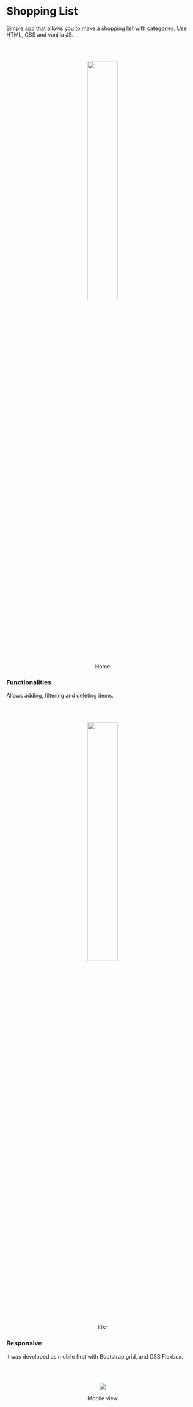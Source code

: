 #  Shopping List
Simple app that allows you to make a shopping list with categories. Use HTML, CSS and vanilla JS.

<br><br>

<div align="center">
  <img src="https://i.ibb.co/jRfBmDP/Home.png" style="width:40%" />
  <p>Home</p>
</div>

### Functionalities

Allows adding, filtering and deleting items.

<br><br>

<div align="center">
  <img src="https://i.ibb.co/4S6LTv3/List.png" style=" width:40%"/>
  <p>List</p>
</div>

### Responsive

it was developed as mobile first with Bootstrap grid, and CSS Flexbox.

<br><br>

<div align="center">
  <img src="https://i.ibb.co/J3f8QCr/mobile.png" style="height:50% width:40%" />
  <p>Mobile view</p>
</div>


